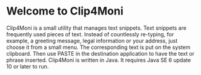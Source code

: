 # Welcome to Clip4Moni #

Clip4Moni is a small utility that manages text snippets. Text snippets are frequently used pieces of text. Instead of countlessly re-typing, for example, a greeting message, legal information or your address, just choose it from a small menu. The corresponding text is put on the system clipboard. Then use PASTE in the destination application to have the text or phrase inserted. Clip4Moni is written in Java. It requires Java SE 6 update 10 or later to run.